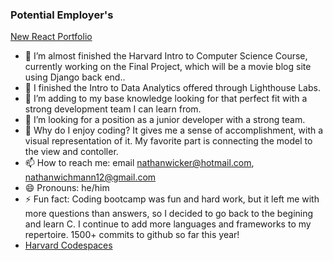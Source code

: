 ### Potential Employer's

<a href="https://nathanwichmann.github.io/My-App/">New React Portfolio</a>
- 🔭 I’m almost finished the Harvard Intro to Computer Science Course, currently working on the Final Project, which will be a movie blog site using Django back end..
- 🌱 I finished the Intro to Data Analytics offered through Lighthouse Labs. 
- 👯 I’m adding to my base knowledge looking for that perfect fit with a strong development team I can learn from.
- 🤔 I’m looking for a position as a junior developer with a strong team.
- 💬 Why do I enjoy coding? It gives me a sense of accomplishment, with a visual representation of it. My favorite part is connecting the model to the view and contoller. 
- 📫 How to reach me: email nathanwicker@hotmail.com, nathanwichmann12@gmail.com
- 😄 Pronouns: he/him
- ⚡ Fun fact: Coding bootcamp was fun and hard work, but it left me with more questions than answers, so I decided to go back to the begining and learn C. I continue to add more languages and frameworks to my repertoire. 1500+ commits to github so far this year!
- <a href="https://github.com/code50/77902368">Harvard Codespaces</a>



